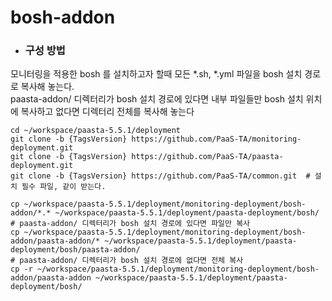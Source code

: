 # bosh-addon
- ### 구성 방법
모니터링을 적용한 bosh 를 설치하고자 할때 모든 *.sh, *.yml 파일을 bosh 설치 경로로 복사해 놓는다.  
paasta-addon/ 디렉터리가 bosh 설치 경로에 있다면 내부 파일들만 bosh 설치 위치에 복사하고 없다면 디렉터리 전체를 복사해 놓는다
```
cd ~/workspace/paasta-5.5.1/deployment
git clone -b {TagsVersion} https://github.com/PaaS-TA/monitoring-deployment.git
git clone -b {TagsVersion} https://github.com/PaaS-TA/paasta-deployment.git
git clone -b {TagsVersion} https://github.com/PaaS-TA/common.git  # 설치 필수 파일, 같이 받는다.

cp ~/workspace/paasta-5.5.1/deployment/monitoring-deployment/bosh-addon/*.* ~/workspace/paasta-5.5.1/deployment/paasta-deployment/bosh/
# paasta-addon/ 디렉터리가 bosh 설치 경로에 있다면 파일만 복사
cp ~/workspace/paasta-5.5.1/deployment/monitoring-deployment/bosh-addon/paasta-addon/* ~/workspace/paasta-5.5.1/deployment/paasta-deployment/bosh/paasta-addon/
# paasta-addon/ 디렉터리가 bosh 설치 경로에 없다면 전체 복사
cp -r ~/workspace/paasta-5.5.1/deployment/monitoring-deployment/bosh-addon/paasta-addon ~/workspace/paasta-5.5.1/deployment/paasta-deployment/bosh/
```
